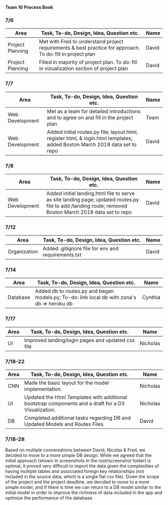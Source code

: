 **Team 10 Process Book**

### 7/6

| Area | Task, To-do, Design, Idea, Question etc. | Name | 
| ---- | ---- | ---------- | 
| Project Planning | Met with Fred to understand project requirements & best practice for approach. To do: fill in project plan | David |  
| Project Planning | Filled in majority of project plan. To do: fill in vizualization section of project plan | David |  


### 7/7

| Area | Task, To-do, Design, Idea, Question etc. | Name | 
| ---- | ---- | ---------- | 
| Web Development | Met as a team for detailed introductions and to agree on and fill in the project plan | Team | 
| Web Development | Added initial routes.py file; layout.html, register.html, & login.html templates; added Boston March 2018 data set to repo | David | 


### 7/8

| Area | Task, To-do, Design, Idea, Question etc. | Name | 
| ---- | ---- | ---------- | 
| Web Development | Added initial landing.html file to serve as site landing page; updated routes.py file to add /landing route; removed Boston March 2018 data set to repo | David |


### 7/12

| Area | Task, To-do, Design, Idea, Question etc. | Name | 
| ---- | ---- | ---------- | 
| Organization | Added .gitignore file for env and requirements.txt | David |


### 7/14
| Area | Task, To-do, Design, Idea, Question etc. | Name | 
| ---- | ---- | ---------- | 
| Database | Added db to routes.py and began models.py; To-do: link local db with zona's db => heroku db | Cynthia |


### 7/17
| Area | Task, To-do, Design, Idea, Question etc. | Name | 
| ---- | ---- | ---------- | 
| UI | Improved landing/login pages and updated css file | Nicholas |

### 7/18-22
| Area | Task, To-do, Design, Idea, Question etc. | Name | 
| ---- | ---- | ---------- | 
| CNN | Made the basic layout for the model implementation. | Nicholas |
| UI | Updated the Html Templates with additional bootstrap components and a draft for a D3 Visualization. | Nicholas |
| DB | Completed additional tasks regarding DB and Updated Models and Routes Files.  | David |

### 7/18-28
Based on multiple conversations between David, Nicolas & Fred, we decided to move to a more simple DB design. While we agreed that the initial approach (shown in screenshots in the root/screenshot folder) is optimal, it proved very difficult to import the data given the complexities of having multiple tables and associated foreign key relationships (not included in the source data, which is a single flat csv file). Given the scope of the project and the project deadline, we decided to move to a more simple model, and if there is time we can return to a DB model similar to the initial model in order to improve the richness of data included in the app and optimize the performance of the database. 





